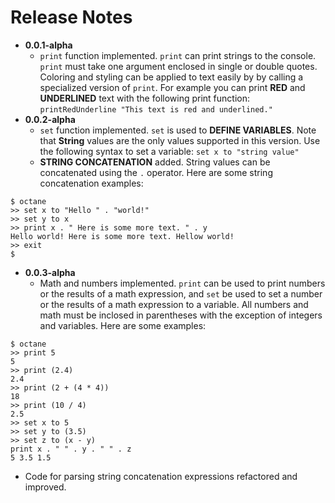 # Release Notes

* __0.0.1-alpha__
  * `print` function implemented. `print` can print strings to the console. `print` must take one argument enclosed in single or double quotes. Coloring and styling can be applied to text easily by by calling a specialized version of `print`. For example you can print __RED__ and __UNDERLINED__ text with the following print function: `printRedUnderline "This text is red and underlined."` 
* __0.0.2-alpha__
  * `set` function implemented. `set` is used to __DEFINE VARIABLES__. Note that __String__ values are the only values supported in this version. Use the following syntax to set a variable: `set x to "string value"`
  * __STRING CONCATENATION__ added. String values can be concatenated using the `.` operator. Here are some string concatenation examples:
```
$ octane
>> set x to "Hello " . "world!"
>> set y to x
>> print x . " Here is some more text. " . y
Hello world! Here is some more text. Hellow world!
>> exit
$
```

* __0.0.3-alpha__
  * Math and numbers implemented. `print` can be used to print numbers or the results of a math expression, and `set` be used to set a number or the results of a math expression to a variable. All numbers and math must be inclosed in parentheses with the exception of integers and variables. Here are some examples:
```
$ octane
>> print 5
5
>> print (2.4)
2.4
>> print (2 + (4 * 4))
18
>> print (10 / 4)
2.5
>> set x to 5
>> set y to (3.5)
>> set z to (x - y)
print x . " " . y . " " . z
5 3.5 1.5
```
 * Code for parsing string concatenation expressions refactored and improved.
